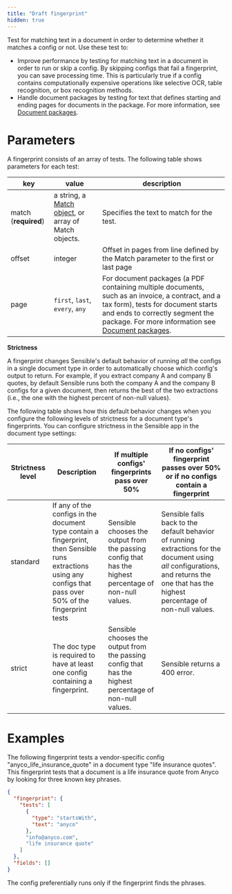 ```yaml
---
title: "Draft fingerprint"
hidden: true
---
```

Test for matching text in a document in order to determine whether it matches a config or not. Use these test to:

- Improve performance by testing for matching text in a document in order to run or skip a config.  By skipping configs that fail a fingerprint, you can save processing time. This is particularly true if a config contains computationally expensive operations like selective OCR, table recognition, or box recognition methods. 
- Handle document packages by testing for text that defines starting and ending pages for documents in the package. For more information, see [Document packages](doc:draft-document-packages).

Parameters
====

A fingerprint consists of an array of tests. The following table shows parameters for each test:

| key                  | value                                                        | description                                                  |
| -------------------- | ------------------------------------------------------------ | ------------------------------------------------------------ |
| match (**required**) | a string, a  [Match object](doc:match), or array of Match objects. | Specifies the text to match for the test.                    |
| offset               | integer                                                      | Offset in pages from line defined by the Match parameter to the first or last page |
| page                 | `first`, `last`, `every`, `any`                              | For document packages (a PDF containing multiple documents, such as an invoice, a contract, and a tax form), tests for document starts and ends to correctly segment the package. For more information see [Document packages](doc:draft-document-packages). |



**Strictness**

A fingerprint changes Sensible's default behavior of running *all* the configs in a single document type in order to automatically choose which config's output to return.  For example, if you extract company A and company B quotes, by default Sensible runs both the company A and the company B configs for a given document, then returns the best of the two extractions (i.e., the one with the highest percent of non-null values). 

The following table shows how this default behavior changes when you configure the following levels of strictness for a document type's fingerprints. You can configure strictness in the Sensible app in the document type settings:

| Strictness level | Description                                                  | If multiple configs' fingerprints pass over 50%              | If no configs' fingerprint passes over 50% or if no configs contain a fingerprint |
| ---------------- | ------------------------------------------------------------ | ------------------------------------------------------------ | ------------------------------------------------------------ |
| standard         | If any of the configs in the document type contain a fingerprint, then Sensible runs extractions using any configs that pass over 50% of the fingerprint tests | Sensible chooses the output from the passing config that has the highest percentage of non-null values. | Sensible falls back to the default behavior of running extractions for the document using *all* configurations, and returns the one that has the highest percentage of non-null values. |
| strict           | The doc type is required to have at least one config containing a fingerprint. | Sensible chooses the output from the passing config that has the highest percentage of non-null values. | Sensible returns a 400 error.                                |

Examples
====

The following fingerprint tests a vendor-specific config "anyco_life_insurance_quote" in a document type "life insurance quotes". This fingerprint tests that a document is a life insurance quote from Anyco by looking for three known key phrases. 

```json
{
  "fingerprint": {
    "tests": [
      {
        "type": "startsWith",
        "text": "anyco"
      },
      "info@anyco.com",
      "life insurance quote"
    ]
  },
  "fields": []
}
```

The config preferentially runs only if the fingerprint finds the phrases.  

